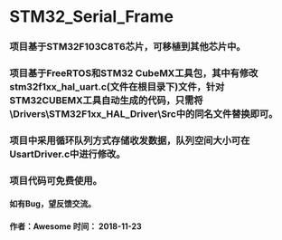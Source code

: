 # STM32_Serial_Frame

### 项目基于STM32F103C8T6芯片，可移植到其他芯片中。

### 项目基于FreeRTOS和STM32 CubeMX工具包，其中有修改stm32f1xx_hal_uart.c(文件在根目录下)文件，针对STM32CUBEMX工具自动生成的代码，只需将\Drivers\STM32F1xx_HAL_Driver\Src中的同名文件替换即可。

### 项目中采用循环队列方式存储收发数据，队列空间大小可在UsartDriver.c中进行修改。

### 项目代码可免费使用。

#### 如有Bug，望反馈交流。

####  作者：Awesome       时间： 2018-11-23
